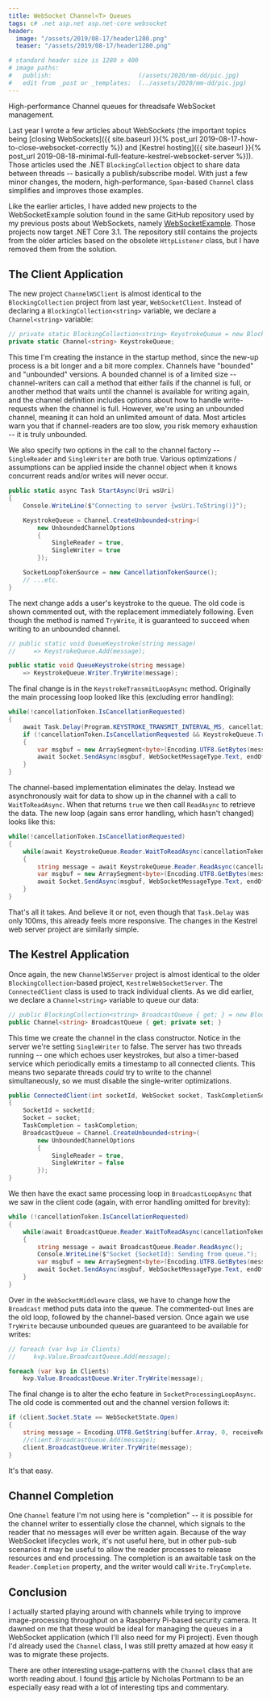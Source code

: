 ```yaml
---
title: WebSocket Channel<T> Queues
tags: c# .net asp.net asp.net-core websocket
header:
  image: "/assets/2019/08-17/header1280.png"
  teaser: "/assets/2019/08-17/header1280.png"

# standard header size is 1280 x 400
# image paths:
#   publish:                        (/assets/2020/mm-dd/pic.jpg)
#   edit from _post or _templates:  (../assets/2020/mm-dd/pic.jpg)
---
```


High-performance Channel queues for threadsafe WebSocket management.

<!--more-->

Last year I wrote a few articles about WebSockets (the important topics being [closing WebSockets]({{ site.baseurl }}{% post_url 2019-08-17-how-to-close-websocket-correctly %}) and [Kestrel hosting]({{ site.baseurl }}{% post_url 2019-08-18-minimal-full-feature-kestrel-websocket-server %})). Those articles used the .NET `BlockingCollection` object to share data between threads -- basically a publish/subscribe model. With just a few minor changes, the modern, high-performance, `Span`-based `Channel` class simplifies and improves those examples.

Like the earlier articles, I have added new projects to the WebSocketExample solution found in the same GitHub repository used by my previous posts about WebSockets, namely [WebSocketExample](https://github.com/MV10/WebSocketExample). Those projects now target .NET Core 3.1. The repository still contains the projects from the older articles based on the obsolete `HttpListener` class, but I have removed them from the solution.

## The Client Application

The new project `ChannelWSClient` is almost identical to the `BlockingCollection` project from last year, `WebSocketClient`. Instead of declaring a `BlockingCollection<string>` variable, we declare a `Channel<string>` variable:

```csharp
// private static BlockingCollection<string> KeystrokeQueue = new BlockingCollection<string>();
private static Channel<string> KeystrokeQueue;
```

This time I'm creating the instance in the startup method, since the new-up process is a bit longer and a bit more complex. Channels have "bounded" and "unbounded" versions. A bounded channel is of a limited size -- channel-writers can call a method that either fails if the channel is full, or another method that waits until the channel is available for writing again, and the channel definition includes options about how to handle write-requests when the channel is full. However, we're using an unbounded channel, meaning it can hold an unlimited amount of data. Most articles warn you that if channel-readers are too slow, you risk memory exhaustion -- it is truly unbounded.

We also specify two options in the call to the channel factory -- `SingleReader` and `SingleWriter` are both true. Various optimizations / assumptions can be applied inside the channel object when it knows concurrent reads and/or writes will never occur.

```csharp
public static async Task StartAsync(Uri wsUri)
{
    Console.WriteLine($"Connecting to server {wsUri.ToString()}");

    KeystrokeQueue = Channel.CreateUnbounded<string>(
        new UnboundedChannelOptions 
        { 
            SingleReader = true, 
            SingleWriter = true 
        });

    SocketLoopTokenSource = new CancellationTokenSource();
    // ...etc.
}
```

The next change adds a user's keystroke to the queue. The old code is shown commented out, with the replacement immediately following. Even though the method is named `TryWrite`, it is guaranteed to succeed when writing to an unbounded channel. 

```csharp
// public static void QueueKeystroke(string message)
//     => KeystrokeQueue.Add(message);

public static void QueueKeystroke(string message)
    => KeystrokeQueue.Writer.TryWrite(message);
```

The final change is in the `KeystrokeTransmitLoopAsync` method. Originally the main processing loop looked like this (excluding error handling):

```csharp
while(!cancellationToken.IsCancellationRequested)
{
    await Task.Delay(Program.KEYSTROKE_TRANSMIT_INTERVAL_MS, cancellationToken);
    if (!cancellationToken.IsCancellationRequested && KeystrokeQueue.TryTake(out var message))
    {
        var msgbuf = new ArraySegment<byte>(Encoding.UTF8.GetBytes(message));
        await Socket.SendAsync(msgbuf, WebSocketMessageType.Text, endOfMessage: true, CancellationToken.None);
    }
}
```

The channel-based implementation eliminates the delay. Instead we asynchronously wait for data to show up in the channel with a call to `WaitToReadAsync`. When that returns `true` we then call `ReadAsync` to retrieve the data. The new loop (again sans error handling, which hasn't changed) looks like this:

```csharp
while(!cancellationToken.IsCancellationRequested)
{
    while(await KeystrokeQueue.Reader.WaitToReadAsync(cancellationToken))
    {
        string message = await KeystrokeQueue.Reader.ReadAsync(cancellationToken);
        var msgbuf = new ArraySegment<byte>(Encoding.UTF8.GetBytes(message));
        await Socket.SendAsync(msgbuf, WebSocketMessageType.Text, endOfMessage: true, CancellationToken.None);
    }
}
```

That's all it takes. And believe it or not, even though that `Task.Delay` was only 100ms, this already feels more responsive. The changes in the Kestrel web server project are similarly simple.

## The Kestrel Application

Once again, the new `ChannelWSServer` project is almost identical to the older `BlockingCollection`-based project, `KestrelWebSocketServer`. The `ConnectedClient` class is used to track individual clients. As we did earlier, we declare a `Channel<string>` variable to queue our data:

```csharp
// public BlockingCollection<string> BroadcastQueue { get; } = new BlockingCollection<string>();
public Channel<string> BroadcastQueue { get; private set; }
```

This time we create the channel in the class constructor. Notice in the server we're setting `SingleWriter` to false. The server has two threads running -- one which echoes user keystrokes, but also a timer-based service which periodically emits a timestamp to all connected clients. This means two separate threads _could_ try to write to the channel simultaneously, so we must disable the single-writer optimizations.

```csharp
public ConnectedClient(int socketId, WebSocket socket, TaskCompletionSource<object> taskCompletion)
{
    SocketId = socketId;
    Socket = socket;
    TaskCompletion = taskCompletion;
    BroadcastQueue = Channel.CreateUnbounded<string>(
        new UnboundedChannelOptions 
        { 
            SingleReader = true, 
            SingleWriter = false 
        });
}
```

We then have the exact same processing loop in `BroadcastLoopAsync` that we saw in the client code (again, with error handling omitted for brevity):

```csharp
while (!cancellationToken.IsCancellationRequested)
{
    while(await BroadcastQueue.Reader.WaitToReadAsync(cancellationToken))
    {
        string message = await BroadcastQueue.Reader.ReadAsync();
        Console.WriteLine($"Socket {SocketId}: Sending from queue.");
        var msgbuf = new ArraySegment<byte>(Encoding.UTF8.GetBytes(message));
        await Socket.SendAsync(msgbuf, WebSocketMessageType.Text, endOfMessage: true, CancellationToken.None);
    }
}
```

Over in the `WebSocketMiddleware` class, we have to change how the `Broadcast` method puts data into the queue. The commented-out lines are the old loop, followed by the channel-based version. Once again we use `TryWrite` because unbounded queues are guaranteed to be available for writes:

```csharp
// foreach (var kvp in Clients)
//     kvp.Value.BroadcastQueue.Add(message);

foreach (var kvp in Clients)
    kvp.Value.BroadcastQueue.Writer.TryWrite(message);
```

The final change is to alter the echo feature in `SocketProcessingLoopAsync`. The old code is commented out and the channel version follows it:

```csharp
if (client.Socket.State == WebSocketState.Open)
{
    string message = Encoding.UTF8.GetString(buffer.Array, 0, receiveResult.Count);
    //client.BroadcastQueue.Add(message);
    client.BroadcastQueue.Writer.TryWrite(message);
}
```

It's that easy.

## Channel Completion

One `Channel` feature I'm not using here is "completion" -- it is possible for the channel writer to essentially close the channel, which signals to the reader that no messages will ever be written again. Because of the way WebSocket lifecycles work, it's not useful here, but in other pub-sub scenarios it may be useful to allow the reader processes to release resources and end processing. The completion is an awaitable task on the `Reader.Completion` property, and the writer would call `Write.TryComplete`.

## Conclusion

I actually started playing around with channels while trying to improve image-processing throughput on a Raspberry Pi-based security camera. It dawned on me that these would be ideal for managing the queues in a WebSocket application (which I'll also need for my Pi project). Even though I'd already used the `Channel` class, I was still pretty amazed at how easy it was to migrate these projects. 

There are other interesting usage-patterns with the `Channel` class that are worth reading about. I found [this](https://ndportmann.com/system-threading-channels/) article by Nicholas Portmann to be an especially easy read with a lot of interesting tips and commentary.
